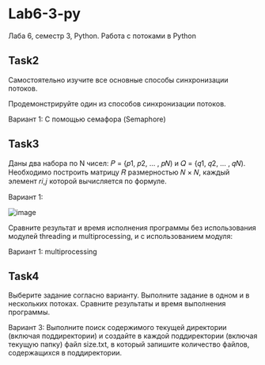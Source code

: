 # Lab6-3-py
Лаба 6, семестр 3, Python. Работа с потоками в Python

Task2
-----
Самостоятельно изучите все основные способы синхронизации потоков.

Продемонстрируйте один из способов синхронизации потоков.

Вариант 1: С помощью семафора (Semaphore)

Task3
-----
Даны два набора по N чисел: 𝑃 = {𝑝1, 𝑝2, … , 𝑝𝑁) и 𝑄 = {𝑞1, 𝑞2, … , 𝑞𝑁). Необходимо 
построить матрицу 𝑅 размерностью 𝑁 × 𝑁, каждый элемент 𝑟𝑖,𝑗 которой 
вычисляется по формуле.

Вариант 1: 

![image](https://user-images.githubusercontent.com/94058290/205441606-408c2b43-f6f9-46a0-af7c-66afc7a8297a.png)

Сравните результат и время исполнения программы без использования модулей 
threading и multiprocessing, и с использованием модуля:

Вариант 1: multiprocessing

Task4
----
Выберите задание согласно варианту. Выполните задание в одном и в нескольких 
потоках. Сравните результаты и время выполнения программы.

Вариант 3:
Выполните поиск содержимого текущей директории (включая 
поддиректории) и создайте в каждой поддиректории (включая 
текущую папку) файл size.txt, в который запишите количество файлов, 
содержащихся в поддиректории.
